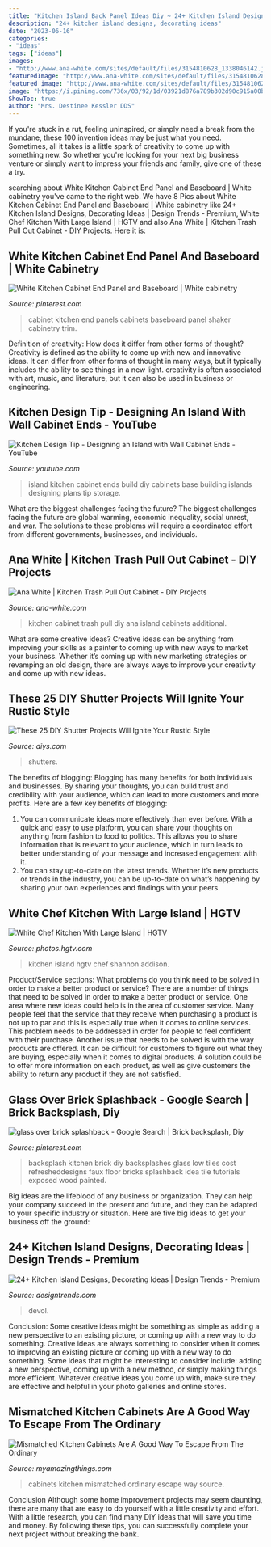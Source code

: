 ```yaml
---
title: "Kitchen Island Back Panel Ideas Diy ~ 24+ Kitchen Island Designs, Decorating Ideas"
description: "24+ kitchen island designs, decorating ideas"
date: "2023-06-16"
categories:
- "ideas"
tags: ["ideas"]
images:
- "http://www.ana-white.com/sites/default/files/3154810628_1338046142.jpg"
featuredImage: "http://www.ana-white.com/sites/default/files/3154810628_1338046142.jpg"
featured_image: "http://www.ana-white.com/sites/default/files/3154810628_1338046142.jpg"
image: "https://i.pinimg.com/736x/03/92/1d/03921d876a789b302d90c915a00b5d6c--white-kitchen-cabinets-white-kitchens.jpg"
ShowToc: true
author: "Mrs. Destinee Kessler DDS"
---
```



If you're stuck in a rut, feeling uninspired, or simply need a break from the mundane, these 100 invention ideas may be just what you need. Sometimes, all it takes is a little spark of creativity to come up with something new. So whether you're looking for your next big business venture or simply want to impress your friends and family, give one of these a try.

	

		
searching about White Kitchen Cabinet End Panel and Baseboard | White cabinetry you've came to the right web. We have 8 Pics about White Kitchen Cabinet End Panel and Baseboard | White cabinetry like 24+ Kitchen Island Designs, Decorating Ideas | Design Trends - Premium, White Chef Kitchen With Large Island | HGTV and also Ana White | Kitchen Trash Pull Out Cabinet - DIY Projects. Here it is:
		
    
## White Kitchen Cabinet End Panel And Baseboard | White Cabinetry

<img loading=lazy src="https://i.pinimg.com/736x/03/92/1d/03921d876a789b302d90c915a00b5d6c--white-kitchen-cabinets-white-kitchens.jpg" onerror="this.onerror=null;this.src='https://tse4.mm.bing.net/th?id=OIP.Ge-tdKDxYAaEt9H5ylzIogHaE7&amp;pid=15.1';" alt="White Kitchen Cabinet End Panel and Baseboard | White cabinetry">

_Source: pinterest.com_

>cabinet kitchen end panels cabinets baseboard panel shaker cabinetry trim. 

	

Definition of creativity: How does it differ from other forms of thought?
Creativity is defined as the ability to come up with new and innovative ideas. It can differ from other forms of thought in many ways, but it typically includes the ability to see things in a new light. creativity is often associated with art, music, and literature, but it can also be used in business or engineering.

    
## Kitchen Design Tip - Designing An Island With Wall Cabinet Ends - YouTube

<img loading=lazy src="http://i.ytimg.com/vi/nVKGGNC2VH4/maxresdefault.jpg" onerror="this.onerror=null;this.src='https://tse4.mm.bing.net/th?id=OIP.arFo_GrLwdsI9m1GRS53IwHaEK&amp;pid=15.1';" alt="Kitchen Design Tip - Designing an Island with Wall Cabinet Ends - YouTube">

_Source: youtube.com_

>island kitchen cabinet ends build diy cabinets base building islands designing plans tip storage. 

	

What are the biggest challenges facing the future?
The biggest challenges facing the future are global warming, economic inequality, social unrest, and war. The solutions to these problems will require a coordinated effort from different governments, businesses, and individuals.

    
## Ana White | Kitchen Trash Pull Out Cabinet - DIY Projects

<img loading=lazy src="http://www.ana-white.com/sites/default/files/3154810628_1338046142.jpg" onerror="this.onerror=null;this.src='https://tse3.mm.bing.net/th?id=OIP.H65MsSJvOPCvhjBCDqJmFQAAAA&amp;pid=15.1';" alt="Ana White | Kitchen Trash Pull Out Cabinet - DIY Projects">

_Source: ana-white.com_

>kitchen cabinet trash pull diy ana island cabinets additional. 

	

What are some creative ideas?
Creative ideas can be anything from improving your skills as a painter to coming up with new ways to market your business. Whether it’s coming up with new marketing strategies or revamping an old design, there are always ways to improve your creativity and come up with new ideas.

    
## These 25 DIY Shutter Projects Will Ignite Your Rustic Style

<img loading=lazy src="https://cdn.diys.com/wp-content/uploads/2017/05/diy-hallway-tree-from-shutters.jpg" onerror="this.onerror=null;this.src='https://tse3.mm.bing.net/th?id=OIP.RqY4nOf8FZKcTXrGaXFZygHaLw&amp;pid=15.1';" alt="These 25 DIY Shutter Projects Will Ignite Your Rustic Style">

_Source: diys.com_

>shutters. 

	

The benefits of blogging:
Blogging has many benefits for both individuals and businesses. By sharing your thoughts, you can build trust and credibility with your audience, which can lead to more customers and more profits. Here are a few key benefits of blogging: 
1. You can communicate ideas more effectively than ever before. With a quick and easy to use platform, you can share your thoughts on anything from fashion to food to politics. This allows you to share information that is relevant to your audience, which in turn leads to better understanding of your message and increased engagement with it. 
2. You can stay up-to-date on the latest trends. Whether it’s new products or trends in the industry, you can be up-to-date on what’s happening by sharing your own experiences and findings with your peers.

    
## White Chef Kitchen With Large Island | HGTV

<img loading=lazy src="https://hgtvhome.sndimg.com/content/dam/images/hgtv/fullset/2018/1/8/0/IO_Holly-Bero-Interiors_Westridge-Kitchen-Renovation_3.jpg.rend.hgtvcom.966.1449.suffix/1515421910781.jpeg" onerror="this.onerror=null;this.src='https://tse1.mm.bing.net/th?id=OIP.dB-E0lcxwkHzrxnrXI0t-gHaLG&amp;pid=15.1';" alt="White Chef Kitchen With Large Island | HGTV">

_Source: photos.hgtv.com_

>kitchen island hgtv chef shannon addison. 

	

Product/Service sections: What problems do you think need to be solved in order to make a better product or service?
There are a number of things that need to be solved in order to make a better product or service. One area where new ideas could help is in the area of customer service. Many people feel that the service that they receive when purchasing a product is not up to par and this is especially true when it comes to online services. This problem needs to be addressed in order for people to feel confident with their purchase. Another issue that needs to be solved is with the way products are offered. It can be difficult for customers to figure out what they are buying, especially when it comes to digital products. A solution could be to offer more information on each product, as well as give customers the ability to return any product if they are not satisfied.

    
## Glass Over Brick Splashback - Google Search | Brick Backsplash, Diy

<img loading=lazy src="https://i.pinimg.com/736x/06/a9/dc/06a9dc7ae47ee3ec3f9ade203ec8a451--kitchen-brick-brick-backsplash-kitchen-faux.jpg" onerror="this.onerror=null;this.src='https://tse4.mm.bing.net/th?id=OIP.LLtsMf-2y1FAO9seC5kYawAAAA&amp;pid=15.1';" alt="glass over brick splashback - Google Search | Brick backsplash, Diy">

_Source: pinterest.com_

>backsplash kitchen brick diy backsplashes glass low tiles cost refresheddesigns faux floor bricks splashback idea tile tutorials exposed wood painted. 

	

Big ideas are the lifeblood of any business or organization. They can help your company succeed in the present and future, and they can be adapted to your specific industry or situation. Here are five big ideas to get your business off the ground: 

    
## 24+ Kitchen Island Designs, Decorating Ideas | Design Trends - Premium

<img loading=lazy src="https://images.designtrends.com/wp-content/uploads/2016/03/01060323/Farmhouse-kitchen-Island-Ideas.jpg" onerror="this.onerror=null;this.src='https://tse1.mm.bing.net/th?id=OIP.afRlJXb-RwipXQ5EWPsnVAHaLH&amp;pid=15.1';" alt="24+ Kitchen Island Designs, Decorating Ideas | Design Trends - Premium">

_Source: designtrends.com_

>devol. 

	

Conclusion: Some creative ideas might be something as simple as adding a new perspective to an existing picture, or coming up with a new way to do something.
Creative ideas are always something to consider when it comes to improving an existing picture or coming up with a new way to do something. Some ideas that might be interesting to consider include: adding a new perspective, coming up with a new method, or simply making things more efficient. Whatever creative ideas you come up with, make sure they are effective and helpful in your photo galleries and online stores.

    
## Mismatched Kitchen Cabinets Are A Good Way To Escape From The Ordinary

<img loading=lazy src="http://myamazingthings.com/wp-content/uploads/2017/10/mismatched-kitchen-cabinets-3.jpg" onerror="this.onerror=null;this.src='https://tse2.mm.bing.net/th?id=OIP.qikoA6IBbomuvywnX9H84wHaFA&amp;pid=15.1';" alt="Mismatched Kitchen Cabinets Are A Good Way To Escape From The Ordinary">

_Source: myamazingthings.com_

>cabinets kitchen mismatched ordinary escape way source. 

	

Conclusion
Although some home improvement projects may seem daunting, there are many that are easy to do yourself with a little creativity and effort. With a little research, you can find many DIY ideas that will save you time and money. By following these tips, you can successfully complete your next project without breaking the bank.

